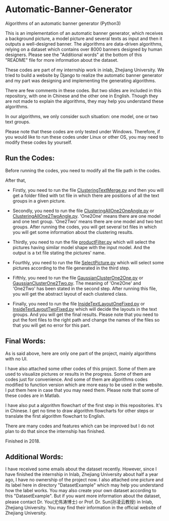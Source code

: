 # Automatic-Banner-Generator
Algorithms of an automatic banner generator (Python3)

This is an implementation of an automatic banner generator, which receives a background picture, a model picture and several texts as input and then it outputs a well-designed banner. The algorithms are data-driven algorithms, relying on a dataset which contains over 8000 banners designed by human designers. Please see the "Additional words" at the bottom of this "README" file for more information about the dataset.

These codes are part of my internship work in inlab, Zhejiang University. We tried to build a website by Django to realize the automatic banner generator and my part was designing and implementing the generating algorithms.

There are few comments in these codes. But two slides are included in this repository, with one in Chinese and the other one in English. Though they are not made to explain the algorithms, they may help you understand these algorithms.

In our algorithms, we only consider such situation: one model, one or two text groups.

Please note that these codes are only tested under Windows. Therefore, if you would like to run these codes under Linux or other OS, you may need to modify these codes by yourself.


## Run the Codes:

Before running the codes, you need to modify all the file path in the codes.

After that,

- Firstly, you need to run the file [ClusteringTextMerge.py](./ClusteringTextMerge.py) and then you will get a folder filled with txt file in which there are positions of all the text groups in a given picture.

- Secondly, you need to run the file [ClusteringAllOne2OneAngle.py](./ClusteringAllOne2OneAngle.py) or [ClusteringAllOne2TwoAngle.py](./ClusteringAllOne2TwoAngle.py). 'One2One' means there are one model and one text group. 'One2Two' means there are one model and two text groups. After running the codes, you will get several txt files in which you will get some information about the clustering results.

- Thirdly, you need to run the file [productFilter.py](./productFilter.py) which will select the pictures having similar model shape with the input model. And the output is a txt file stating the pictures' name.

- Fourthly, you need to run the file [SelectPicture.py](./SelectPicture.py) which will select some pictures according to the file generated in the third step.

- Fifthly, you need to run the file [GaussianClusterOne2One.py](./GaussianClusterOne2One.py) or [GaussianClusterOne2Two.py](./GaussianClusterOne2Two.py). The meaning of 'One2One' and 'One2Two' has been stated in the second step. After running this file, you will get the abstract layout of each clustered class.

- Finally, you need to run the file [InsideTextLayoutOneFixed.py](./InsideTextLayoutOneFixed.py) or [InsideTextLayoutTwoFixed.py](./InsideTextLayoutTwoFixed.py) which will decide the layouts in the text groups. And you will get the final results. Please note that you need to put the font files to the right path and change the names of the files so that you will get no error for this part.


## Final Words:

As is said above, here are only one part of the project, mainly algorithms with no UI.

I have also attached some other codes of this project. Some of them are used to visualize pictures or results in the progress. Some of them are codes just for convenience. And some of them are algorithms codes modified to function version which are more easy to be used in the website. I put them here in case that you may need them. Please note that some of these codes are in Matlab.

I have also put a algorithm flowchart of the first step in this repositories. It's in Chinese. I get no time to draw algorithm flowcharts for other steps or translate the first algorithm flowchart to English.

There are many codes and features which can be improved but I do not plan to do that since the internship has finished.

Finished in 2018.


## Additional Words:
I have received some emails about the dataset recently. However, since I have finished the internship in Inlab, Zhejiang University about half a year ago, I have no ownership of the project now. I also attached one picture and its label here in directory "DatasetExample" which may help you understand how the label works. You may also create your own dataset according to this "DatasetExample". But if you want more information about the dataset, please contact Dr. You(尤伟涛博士) or Prof. Dr. Sun(孙凌云教授) in Inlab, Zhejiang University. You may find their information in the official website of Zhejiang University. 
